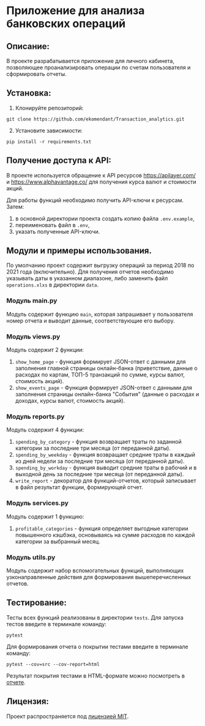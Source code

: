 # Приложение для анализа банковских операций

## Описание:

В проекте разрабатывается приложение для личного кабинета, позволяющее проанализировать операции по счетам пользователя 
и сформировать отчеты.

## Установка:

1. Клонируйте репозиторий:
```
git clone https://github.com/ekomendant/Transaction_analytics.git
```

2. Установите зависимости:
```
pip install -r requirements.txt
```

## Получение доступа к API:

В проекте используется обращение к API ресурсов https://apilayer.com/ и https://www.alphavantage.co/ для получения 
курса валют и стоимости акций.

Для работы функций необходимо получить API-ключи к ресурсам. Затем:
1. в основной директории проекта создать копию файла `.env.example`,
2. переименовать файл в `.env`,
3. указать полученные API-ключи.

## Модули и примеры использования.

По умолчанию проект содержит выгрузку операций за период 2018 по 2021 года (включительно). Для получения отчетов 
необходимо указывать даты в указанном диапазоне, либо заменить файл `operations.xlxs` в директории `data`.

### Модуль main.py
Модуль содержит функцию `main`, которая запрашивает у пользователя номер отчета и выводит данные, соответствующие его 
выбору.

### Модуль views.py
Модуль содержит 2 функции:
1. `show_home_page` - функция формирует JSON-ответ с данными для заполнения главной страницы онлайн-банка (приветствие, 
данные о расходах по картам, ТОП-5 транзакций по сумме, курсы валют, стоимость акций).
2. `show_events_page` - Функция формирует JSON-ответ с данными для заполнения страницы онлайн-банка "События" (данные о 
расходах и доходах, курсы валют, стоимость акций).

### Модуль reports.py
Модуль содержит 4 функции:
1. `spending_by_category` - функция возвращает траты по заданной категории за последние три месяца (от переданной даты).
2. `spending_by_weekday` - функция возвращает средние траты в каждый из дней недели за последние три месяца (от 
переданной даты).
3. `spending_by_workday` - функция выводит средние траты в рабочий и в выходной день за последние три месяца (от 
переданной даты).
4. `write_report` - декоратор для функций-отчетов, который записывает в файл результат функции, формирующей отчет.

### Модуль services.py
Модуль содержит 1 функцию:
1. `profitable_categories` - функция определяет выгодные категории повышенного кэшбэка, основываясь на сумме расходов 
по каждой категории за выбранный месяц.

### Модуль utils.py
Модуль содержит набор вспомогательных функций, выполняющих узконаправленные действия для формирования вышеперечисленных 
отчетов.

## Тестирование:

Тесты всех функций реализованы в директории `tests`. 
Для запуска тестов введите в терминале команду:
```
pytest
```

Для формирования отчета о покрытии тестами введите в терминале команду:
```
pytest --cov=src --cov-report=html
```
Результат покрытия тестами в HTML-формате можно посмотреть в [отчете](htmlcov/index.html).  

## Лицензия:

Проект распространяется под [лицензией MIT](LICENSE).
